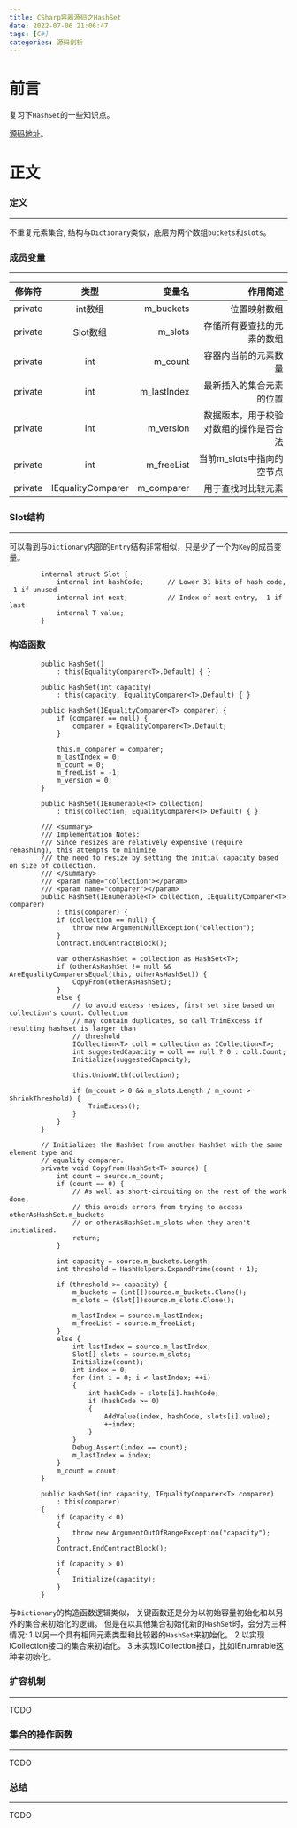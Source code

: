 ```yaml
---
title: CSharp容器源码之HashSet
date: 2022-07-06 21:06:47
tags: [C#]
categories: 源码剖析
---
```

# 前言

复习下```HashSet```的一些知识点。

[源码地址](https://referencesource.microsoft.com/#System.Core/System/Collections/Generic/HashSet.cs)。

# 正文

### 定义
***
   不重复元素集合, 结构与```Dictionary```类似，底层为两个数组```buckets```和```slots```。

### 成员变量
***
修饰符|类型|变量名|作用简述|
--|:--:|--:|--:|
private|int数组| m_buckets| 位置映射数组
private|Slot数组|m_slots|存储所有要查找的元素的数组
private|int| m_count| 容器内当前的元素数量
private|int| m_lastIndex| 最新插入的集合元素的位置
private|int| m_version|数据版本，用于校验对数组的操作是否合法
private|int| m_freeList| 当前m_slots中指向的空节点
private|IEqualityComparer<T>| m_comparer| 用于查找时比较元素

### Slot结构
***
可以看到与```Dictionary```内部的```Entry```结构非常相似，只是少了一个为```Key```的成员变量。
```CSharp
        internal struct Slot {
            internal int hashCode;      // Lower 31 bits of hash code, -1 if unused
            internal int next;          // Index of next entry, -1 if last
            internal T value;
        }
```

### 构造函数
```CSharp
        public HashSet()
            : this(EqualityComparer<T>.Default) { }
 
        public HashSet(int capacity)
            : this(capacity, EqualityComparer<T>.Default) { }
 
        public HashSet(IEqualityComparer<T> comparer) {
            if (comparer == null) {
                comparer = EqualityComparer<T>.Default;
            }
 
            this.m_comparer = comparer;
            m_lastIndex = 0;
            m_count = 0;
            m_freeList = -1;
            m_version = 0;
        }
 
        public HashSet(IEnumerable<T> collection)
            : this(collection, EqualityComparer<T>.Default) { }
 
        /// <summary>
        /// Implementation Notes:
        /// Since resizes are relatively expensive (require rehashing), this attempts to minimize 
        /// the need to resize by setting the initial capacity based on size of collection. 
        /// </summary>
        /// <param name="collection"></param>
        /// <param name="comparer"></param>
        public HashSet(IEnumerable<T> collection, IEqualityComparer<T> comparer)
            : this(comparer) {
            if (collection == null) {
                throw new ArgumentNullException("collection");
            }
            Contract.EndContractBlock();
 
            var otherAsHashSet = collection as HashSet<T>;
            if (otherAsHashSet != null && AreEqualityComparersEqual(this, otherAsHashSet)) {
                CopyFrom(otherAsHashSet);
            }
            else {
                // to avoid excess resizes, first set size based on collection's count. Collection
                // may contain duplicates, so call TrimExcess if resulting hashset is larger than
                // threshold
                ICollection<T> coll = collection as ICollection<T>;
                int suggestedCapacity = coll == null ? 0 : coll.Count;
                Initialize(suggestedCapacity);
 
                this.UnionWith(collection);
 
                if (m_count > 0 && m_slots.Length / m_count > ShrinkThreshold) {
                    TrimExcess();
                }
            }
        }
 
        // Initializes the HashSet from another HashSet with the same element type and
        // equality comparer.
        private void CopyFrom(HashSet<T> source) {
            int count = source.m_count;
            if (count == 0) {
                // As well as short-circuiting on the rest of the work done,
                // this avoids errors from trying to access otherAsHashSet.m_buckets
                // or otherAsHashSet.m_slots when they aren't initialized.
                return;
            }
 
            int capacity = source.m_buckets.Length;
            int threshold = HashHelpers.ExpandPrime(count + 1);
 
            if (threshold >= capacity) {
                m_buckets = (int[])source.m_buckets.Clone();
                m_slots = (Slot[])source.m_slots.Clone();
 
                m_lastIndex = source.m_lastIndex;
                m_freeList = source.m_freeList;
            }
            else {
                int lastIndex = source.m_lastIndex;
                Slot[] slots = source.m_slots;
                Initialize(count);
                int index = 0;
                for (int i = 0; i < lastIndex; ++i)
                {
                    int hashCode = slots[i].hashCode;
                    if (hashCode >= 0)
                    {
                        AddValue(index, hashCode, slots[i].value);
                        ++index;
                    }
                }
                Debug.Assert(index == count);
                m_lastIndex = index;
            }
            m_count = count;
        }
 
        public HashSet(int capacity, IEqualityComparer<T> comparer)
            : this(comparer)
        {
            if (capacity < 0)
            {
                throw new ArgumentOutOfRangeException("capacity");
            }
            Contract.EndContractBlock();
 
            if (capacity > 0)
            {
                Initialize(capacity);
            }
        }
```

与```Dictionary```的构造函数逻辑类似， 关键函数还是分为以初始容量初始化和以另外的集合来初始化的逻辑。
但是在以其他集合初始化新的```HashSet```时，会分为三种情况:
1.以另一个具有相同元素类型和比较器的```HashSet```来初始化。
2.以实现ICollection接口的集合来初始化。
3.未实现ICollection接口，比如IEnumrable这种来初始化。

### 扩容机制
***
TODO

### 集合的操作函数
***
TODO

### 总结
***
TODO